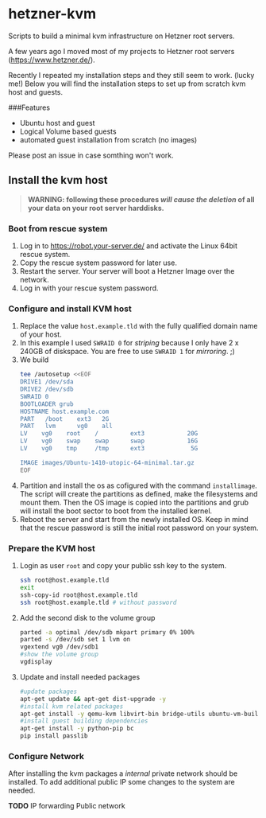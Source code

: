 # hetzner-kvm
Scripts to build a minimal kvm infrastructure on Hetzner root servers.

A few years ago I moved most of my projects to Hetzner root servers (https://www.hetzner.de/).

Recently I repeated my installation steps and they still seem to work. (lucky me!)
Below you will find the installation steps to set up from scratch kvm host and guests.

###Features

* Ubuntu host and guest
* Logical Volume based guests
* automated guest installation from scratch (no images)

Please post an issue in case somthing won't work.

## Install the kvm host

>**WARNING: following these procedures _will cause the deletion_ of all your data on your root server harddisks.**

### Boot from rescue system
1. Log in to https://robot.your-server.de/ and activate the Linux 64bit rescue system.
1. Copy the rescue system password for later use.
1. Restart the server. Your server will boot a Hetzner Image over the network.
1. Log in with your rescue system password.

### Configure and install KVM host
1. Replace  the value `host.example.tld` with the fully qualified domain name of your host.
1. In this example I used `SWRAID 0` for *striping* because I only have 2 x 240GB of diskspace. You are free to use `SWRAID 1` for *mirroring*. ;)
1. We build
   ```bash
   tee /autosetup <<EOF
   DRIVE1 /dev/sda
   DRIVE2 /dev/sdb
   SWRAID 0
   BOOTLOADER grub
   HOSTNAME host.example.com
   PART   /boot    ext3   2G
   PART   lvm      vg0    all
   LV    vg0    root    /         ext3            20G
   LV    vg0    swap    swap      swap            16G
   LV    vg0    tmp     /tmp      ext3             5G

   IMAGE images/Ubuntu-1410-utopic-64-minimal.tar.gz
   EOF
   ```
1. Partition and install the os as cofigured with the command ```installimage```. The script will create the partitions as defined, make the filesystems and mount them. Then the OS image is copied into the partitions and grub will install the boot sector to boot from the installed kernel.
1. Reboot the server and  start from the newly installed OS. Keep in mind that the rescue password is still the initial root password on your system.

### Prepare the KVM host
1. Login as user `root` and copy your public ssh key to the system.
   ```bash
   ssh root@host.example.tld
   exit
   ssh-copy-id root@host.example.tld
   ssh root@host.example.tld # without password
   ```
1. Add the second disk to the volume group
   ```bash
   parted -a optimal /dev/sdb mkpart primary 0% 100%
   parted -s /dev/sdb set 1 lvm on
   vgextend vg0 /dev/sdb1
   #show the volume group
   vgdisplay
   ```
1. Update and install needed packages

   ```bash
   #update packages
   apt-get update && apt-get dist-upgrade -y
   #install kvm related packages
   apt-get install -y qemu-kvm libvirt-bin bridge-utils ubuntu-vm-builder
   #install guest building dependencies
   apt-get install -y python-pip bc
   pip install passlib
   ```

### Configure Network
After installing the kvm packages a *internal* private network should be installed. To add additional public IP some changes to the system are needed.

**TODO**
IP forwarding
Public network


